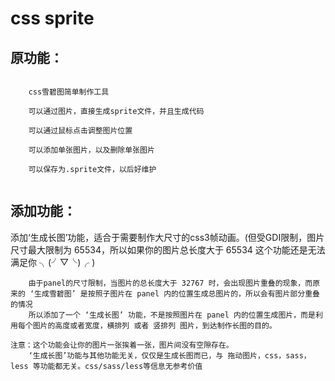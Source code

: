 # css sprite

## 原功能：
```

	css雪碧图简单制作工具
	
	可以通过图片，直接生成sprite文件，并且生成代码
	
	可以通过鼠标点击调整图片位置

	可以添加单张图片，以及删除单张图片

	可以保存为.sprite文件，以后好维护
	
```

## 添加功能：
添加‘生成长图’功能，适合于需要制作大尺寸的css3帧动画。(但受GDI限制，图片尺寸最大限制为 65534，所以如果你的图片总长度大于 65534 这个功能还是无法满足你 ╮(╯▽╰)╭ )
```
	由于panel的尺寸限制，当图片的总长度大于 32767 时，会出现图片重叠的现象，而原来的 ‘生成雪碧图’ 是按照子图片在 panel 内的位置生成总图片的，所以会有图片部分重叠的情况
	所以添加了一个 ‘生成长图’ 功能，不是按照图片在 panel 内的位置生成图片，而是利用每个图片的高度或者宽度，横排列 或者 竖排列 图片，到达制作长图的目的。
```

```
注意：这个功能会让你的图片一张挨着一张，图片间没有空隙存在。
	‘生成长图’功能与其他功能无关，仅仅是生成长图而已，与 拖动图片，css，sass，less 等功能都无关。css/sass/less等信息无参考价值
```